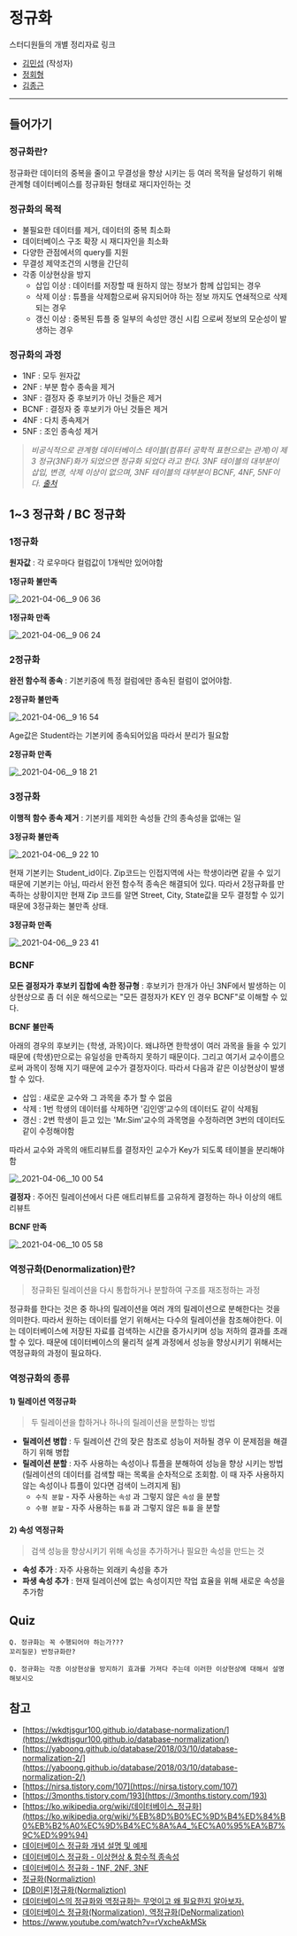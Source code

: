 # 정규화

스터디원들의 개별 정리자료 링크

- [김민섭](https://www.notion.so/037d3135019340ad86e026489174b37d) (작성자)
- [정회형](https://www.notion.so/hotheadfactory/2c7248f02ea44810890e79f93a4f8f12)
- [김종근](https://github.com/Bellroute/TIL/blob/master/Database/%EC%A0%95%EA%B7%9C%ED%99%94(Normalization)%EC%99%80%20%EC%97%AD%EC%A0%95%EA%B7%9C%ED%99%94(Denormalization).md)

---
## 들어가기

### 정규화란?

 정규화란 데이터의 중복을 줄이고 무결성을 향상 시키는 등 여러 목적을 달성하기 위해 관계형 데이터베이스를 정규화된 형태로 재디자인하는 것

### 정규화의 목적

- 불필요한 데이터를 제거, 데이터의 중복 최소화
- 데이터베이스 구조 확장 시 재디자인을 최소화
- 다양한 관점에서의 query를 지원
- 무결성 제약조건의 시행을 간단히
- 각종 이상현상을 방지
    - 삽입 이상 : 데이터를 저장할 때 원하지 않는 정보가 함께 삽입되는 경우
    - 삭제 이상 : 튜플을 삭제함으로써 유지되어야 하는 정보 까지도 연쇄적으로 삭제되는 경우
    - 갱신 이상 : 중복된 튜플 중 일부의 속성만 갱신 시킴 으로써 정보의 모순성이 발생하는 경우

### 정규화의 과정

- 1NF : 모두 원자값
- 2NF : 부분 함수 종속을 제거
- 3NF : 결정자 중 후보키가 아닌 것들은 제거
- BCNF : 결정자 중 후보키가 아닌 것들은 제거
- 4NF : 다치 종속제거
- 5NF : 조인 종속성 제거

> *비공식적으로 관계형 데이터베이스 테이블(컴퓨터 공학적 표현으로는 관계)이 제 3 정규(3NF)화가 되었으면 정규화 되었다 라고 한다. 3NF 테이블의 대부분이 삽입, 변경, 삭제 이상이 없으며, 3NF 테이블의 대부분이 BCNF, 4NF, 5NF이다. [출처](https://ko.wikipedia.org/wiki/%EB%8D%B0%EC%9D%B4%ED%84%B0%EB%B2%A0%EC%9D%B4%EC%8A%A4_%EC%A0%95%EA%B7%9C%ED%99%94)*

## 1~3 정규화 / BC 정규화

### 1정규화

**원자값** : 각 로우마다 컬럼값이 1개씩만 있어야함

**1정규화 불만족**

![_2021-04-06__9 06 36](https://user-images.githubusercontent.com/40922963/114533750-3515b600-9c89-11eb-9196-344b4671f708.png)

**1정규화 만족**

![_2021-04-06__9 06 24](https://user-images.githubusercontent.com/40922963/114533748-347d1f80-9c89-11eb-861d-8e111b2b72cf.png)
### 2정규화

**완전 함수적 종속** : 기본키중에 특정 컬럼에만 종속된 컬럼이 없어야함.

**2정규화 불만족**

![_2021-04-06__9 16 54](https://user-images.githubusercontent.com/40922963/114533747-347d1f80-9c89-11eb-98a1-1a63c2660818.png)

Age값은 Student라는 기본키에 종속되어있음 따라서 분리가 필요함

**2정규화 만족**

![_2021-04-06__9 18 21](https://user-images.githubusercontent.com/40922963/114533742-33e48900-9c89-11eb-95f6-289d72b3130f.png)

### 3정규화

**이행적 함수 종속 제거** : 기본키를 제외한 속성들 간의 종속성을 없애는 일

**3정규화 불만족**

![_2021-04-06__9 22 10](https://user-images.githubusercontent.com/40922963/114533737-334bf280-9c89-11eb-9c3d-32d5c5d52e04.png)

현재 기본키는 Student_id이다. Zip코드는 인접지역에 사는 학생이라면 같을 수 있기 때문에 기본키는 아님, 따라서 완전 함수적 종속은 해결되어 있다. 따라서 2정규화를 만족하는 상황이지만 현재 Zip 코드를 알면 Street, City, State값을 모두 결정할 수 있기 때문에 3정규화는 불만족 상태.

**3정규화 만족**

![_2021-04-06__9 23 41](https://user-images.githubusercontent.com/40922963/114533736-32b35c00-9c89-11eb-82ce-812bdd3aae72.png)

### BCNF

**모든 결정자가 후보키 집합에 속한 정규형** : 후보키가 한개가 아닌 3NF에서 발생하는 이상현상으로 좀 더 쉬운 해석으로는 "모든 결정자가 KEY 인 경우 BCNF"로 이해할 수 있다.

**BCNF 불만족**

아래의 경우의 후보키는 {학생, 과목}이다. 왜냐하면 한학생이 여러 과목을 들을 수 있기 때문에 {학생}만으로는 유일성을 만족하지 못하기 때문이다. 그리고 여기서 교수이름으로써 과목이 정해 지기 때문에 교수가 결정자이다. 따라서 다음과 같은 이상현상이 발생할 수 있다.

- 삽입 : 새로운 교수와 그 과목을 추가 할 수 없음
- 삭제 : 1번 학생의 데이터를 삭제하면 '김인영'교수의 데이터도 같이 삭제됨
- 갱신 : 2번 학생이 듣고 있는 'Mr.Sim'교수의 과목명을 수정하려면 3번의 데이터도 같이 수정해야함

따라서 교수와 과목의 애트리뷰트를 결정자인 교수가 Key가 되도록 테이블을 분리해야함

![_2021-04-06__10 00 54](https://user-images.githubusercontent.com/40922963/114533735-321ac580-9c89-11eb-99a9-00838c28e151.png)

**결정자** : 주어진 릴레이션에서 다른 애트리뷰트를 고유하게 결정하는 하나 이상의 애트리뷰트

**BCNF 만족**

![_2021-04-06__10 05 58](https://user-images.githubusercontent.com/40922963/114533733-30510200-9c89-11eb-816b-f885e56bdba4.png)

### 역정규화(Denormalization)란?

> 정규화된 릴레이션을 다시 통합하거나 분할하여 구조를 재조정하는 과정

정규화를 한다는 것은 중 하나의 릴레이션을 여러 개의 릴레이션으로 분해한다는 것을 의미한다. 따라서 원하는 데이터를 얻기 위해서는 다수의 릴레이션을 참조해야한다. 이는 데이터베이스에 저장된 자료를 검색하는 시간을 증가시키며 성능 저하의 결과를 초래할 수 있다. 때문에 데이터베이스의 물리적 설계 과정에서 성능을 향상시키기 위해서는 역정규화의 과정이 필요하다.</br>

### 역정규화의 종류

#### 1) 릴레이션 역정규화

> 두 릴레이션을 합하거나 하나의 릴레이션을 분할하는 방법

- **릴레이션 병합** : 두 릴레이션 간의 잦은 참조로 성능이 저하될 경우 이 문제점을 해결하기 위해 병합
- **릴레이션 분할** : 자주 사용하는 속성이나 튜플을 분해하여 성능을 향상 시키는 방법 (릴레이션의 데이터를 검색할 때는 목록을 순차적으로 조회함. 이 때 자주 사용하지 않는 속성이나 튜플이 있다면 검색이 느려지게 됨)
  - `수직 분할` - 자주 사용하는 `속성` 과 그렇지 않은 `속성` 을 분할
  - `수평 분할` - 자주 사용하는 `튜플` 과 그렇지 않은 `튜플` 을 분할

#### 2) 속성 역정규화

> 검색 성능을 향상시키기 위해 속성을 추가하거나 필요한 속성을 만드는 것

- **속성 추가** : 자주 사용하는 외래키 속성을 추가
- **파생 속성 추가** : 현재 릴레이션에 없는 속성이지만 작업 효율을 위해 새로운 속성을 추가함

## Quiz
```
Q. 정규화는 꼭 수행되어야 하는가??? 
꼬리질문) 반정규화란?
```
```
Q. 정규화는 각종 이상현상을 방지하기 효과를 가져다 주는데 이러한 이상현상에 대해서 설명해보시오
```
## 참고

- [https://wkdtjsgur100.github.io/database-normalization/](https://wkdtjsgur100.github.io/database-normalization/)
- [https://yaboong.github.io/database/2018/03/10/database-normalization-2/](https://yaboong.github.io/database/2018/03/10/database-normalization-2/)
- [https://nirsa.tistory.com/107](https://nirsa.tistory.com/107)
- [https://3months.tistory.com/193](https://3months.tistory.com/193)
- [https://ko.wikipedia.org/wiki/데이터베이스_정규화](https://ko.wikipedia.org/wiki/%EB%8D%B0%EC%9D%B4%ED%84%B0%EB%B2%A0%EC%9D%B4%EC%8A%A4_%EC%A0%95%EA%B7%9C%ED%99%94)
- [데이터베이스 정규화 개념 설명 및 예제](https://wkdtjsgur100.github.io/database-normalization/)
- [데이터베이스 정규화 - 이상현상 & 함수적 종속성](https://yaboong.github.io/database/2018/03/09/database-anomaly-and-functional-dependency/)
- [데이터베이스 정규화 - 1NF, 2NF, 3NF](https://yaboong.github.io/database/2018/03/09/database-normalization-1/)
- [정규화(Normaliztion)](https://ehpub.co.kr/tag/%EC%9D%B4%ED%96%89%EC%A0%81-%EC%A2%85%EC%86%8D-%EA%B4%80%EA%B3%84/)
- [[DB이론]정규화(Normaliztion)](https://victorydntmd.tistory.com/132)
- [데이터베이스의 정규화와 역정규화는 무엇이고 왜 필요한지 알아보자.](https://m.blog.naver.com/PostView.nhn?blogId=nog1922&logNo=221315065897&proxyReferer=https:%2F%2Fwww.google.com%2F)
- [데이터베이스 정규화(Normalization), 역정규화(DeNormalization)](https://dodo000.tistory.com/21)
- https://www.youtube.com/watch?v=rVxcheAkMSk